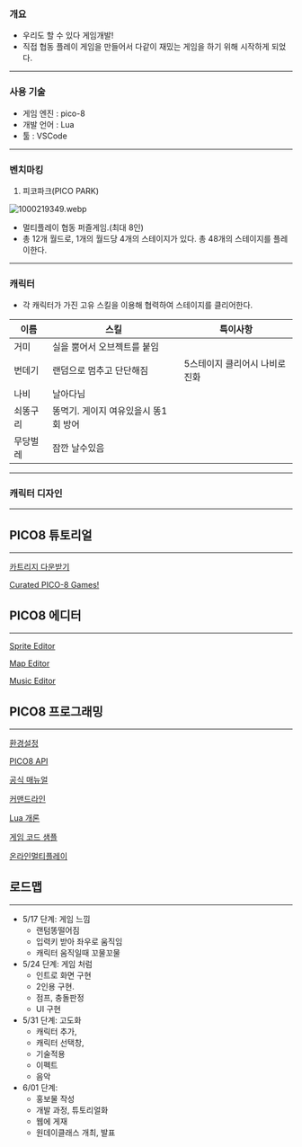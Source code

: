 ### 개요

- 우리도 할 수 있다 게임개발!
- 직접 협동 플레이 게임을 만들어서 다같이 재밌는 게임을 하기 위해 시작하게 되었다.

---

### 사용 기술

- 게임 엔진 : pico-8
- 개발 언어 : Lua
- 툴 : VSCode

---

### 벤치마킹

1. 피코파크(PICO PARK)

![1000219349.webp](attachment:e03c566f-4db2-4260-9caf-103cc3ae976c:1000219349.webp)

- 멀티플레이 협동 퍼즐게임.(최대 8인)
- 총 12개 월드로, 1개의 월드당 4개의 스테이지가 있다. 총 48개의 스테이지를 플레이한다.

---

### 캐릭터

- 각 캐릭터가 가진 고유 스킬을 이용해 협력하여 스테이지를 클리어한다.

| 이름 | 스킬 | 특이사항 |
| --- | --- | --- |
| 거미 | 실을 뿜어서 오브젝트를 붙임 |  |
| 번데기 | 랜덤으로 멈추고 단단해짐 | 5스테이지 클리어시 나비로 진화 |
| 나비 | 날아다님 |  |
| 쇠똥구리 | 똥먹기. 게이지 여유있을시 똥1회 방어 |  |
| 무당벌레 | 잠깐 날수있음 |  |

---

### 캐릭터 디자인

---

## PICO8 튜토리얼

---

[카트리지 다운받기](https://www.notion.so/1ee8e9695fb6804c9501cd304d468b17?pvs=21)

[Curated PICO-8 Games!](https://nerdyteachers.com/PICO-8/Games/)

## PICO8 에디터

---

[Sprite Editor](https://www.notion.so/Sprite-Editor-1ed8e9695fb680dab3fbc7e418a08112?pvs=21)

[Map Editor](https://www.notion.so/Map-Editor-1ed8e9695fb680a99d90edaf8bb1a8d0?pvs=21)

[Music Editor](https://www.notion.so/Music-Editor-1ee8e9695fb680c88f4fdbc4def5f1c2?pvs=21)

## PICO8 프로그래밍

---

[환경설정](https://www.notion.so/1ee8e9695fb680cdae4fcd260ae7b65e?pvs=21)

[PICO8 API](https://www.notion.so/PICO8-API-1ed8e9695fb6807b9019c482863cb810?pvs=21)

[공식 매뉴얼](https://www.notion.so/1ed8e9695fb6807185c2e0be32e13246?pvs=21)

[커맨드라인](https://www.notion.so/1ed8e9695fb6801ab7c1dc1d0aa74d53?pvs=21)

[Lua 개론](https://www.notion.so/Lua-1ed8e9695fb68036b9dfebb05c0024f1?pvs=21)

[게임 코드 샘플](https://www.notion.so/1ed8e9695fb6807ea34ac14c0e8ec86f?pvs=21)

[온라인멀티플레이](https://www.notion.so/1ed8e9695fb68083a29aec036b1fc8c9?pvs=21)

## 로드맵

---

- 5/17 단계: 게임 느낌
    - 랜텀똥떨어짐
    - 입력키 받아 좌우로 움직임
    - 캐릭터 움직일때 꼬물꼬물
- 5/24 단계: 게임 처럼
    - 인트로 화면 구현
    - 2인용 구현.
    - 점프, 충돌판정
    - UI 구현
- 5/31 단계: 고도화
    - 캐릭터 추가,
    - 캐릭터 선택창,
    - 기술적용
    - 이펙트
    - 음악
- 6/01 단계:
    - 홍보물 작성
    - 개발 과정, 튜토리얼화
    - 웹에 게재
    - 원데이클래스 개최, 발표
